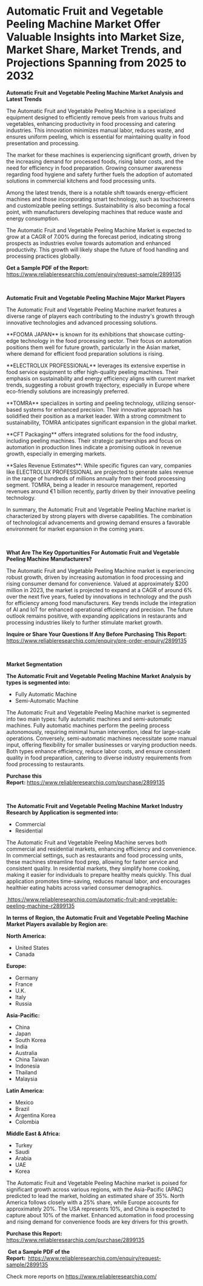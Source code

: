 <p><h1>Automatic Fruit and Vegetable Peeling Machine Market Offer Valuable Insights into Market Size, Market Share, Market Trends, and Projections Spanning from 2025 to 2032</h1></p><p><strong>Automatic Fruit and Vegetable Peeling Machine Market Analysis and Latest Trends</strong></p>
<p><p>The Automatic Fruit and Vegetable Peeling Machine is a specialized equipment designed to efficiently remove peels from various fruits and vegetables, enhancing productivity in food processing and catering industries. This innovation minimizes manual labor, reduces waste, and ensures uniform peeling, which is essential for maintaining quality in food presentation and processing.</p><p>The market for these machines is experiencing significant growth, driven by the increasing demand for processed foods, rising labor costs, and the need for efficiency in food preparation. Growing consumer awareness regarding food hygiene and safety further fuels the adoption of automated solutions in commercial kitchens and food processing units. </p><p>Among the latest trends, there is a notable shift towards energy-efficient machines and those incorporating smart technology, such as touchscreens and customizable peeling settings. Sustainability is also becoming a focal point, with manufacturers developing machines that reduce waste and energy consumption. </p><p>The Automatic Fruit and Vegetable Peeling Machine Market is expected to grow at a CAGR of 7.00% during the forecast period, indicating strong prospects as industries evolve towards automation and enhanced productivity. This growth will likely shape the future of food handling and processing practices globally.</p></p>
<p><strong>Get a Sample PDF of the Report:&nbsp;</strong> <a href="https://www.reliableresearchiq.com/enquiry/request-sample/2899135?utm_campaign=2783&utm_medium=2&utm_source=Github&utm_content=ia&utm_term=15032025&utm_id=automatic-fruit-and-vegetable-peeling-machine">https://www.reliableresearchiq.com/enquiry/request-sample/2899135</a></p>
<p>&nbsp;</p>
<p><strong>Automatic Fruit and Vegetable Peeling Machine Major Market Players</strong></p>
<p><p>The Automatic Fruit and Vegetable Peeling Machine market features a diverse range of players each contributing to the industry's growth through innovative technologies and advanced processing solutions.</p><p>**FOOMA JAPAN** is known for its exhibitions that showcase cutting-edge technology in the food processing sector. Their focus on automation positions them well for future growth, particularly in the Asian market, where demand for efficient food preparation solutions is rising.</p><p>**ELECTROLUX PROFESSIONAL** leverages its extensive expertise in food service equipment to offer high-quality peeling machines. Their emphasis on sustainability and energy efficiency aligns with current market trends, suggesting a robust growth trajectory, especially in Europe where eco-friendly solutions are increasingly preferred.</p><p>**TOMRA** specializes in sorting and peeling technology, utilizing sensor-based systems for enhanced precision. Their innovative approach has solidified their position as a market leader. With a strong commitment to sustainability, TOMRA anticipates significant expansion in the global market.</p><p>**CFT Packaging** offers integrated solutions for the food industry, including peeling machines. Their strategic partnerships and focus on automation in production lines indicate a promising outlook in revenue growth, especially in emerging markets.</p><p>**Sales Revenue Estimates**: While specific figures can vary, companies like ELECTROLUX PROFESSIONAL are projected to generate sales revenue in the range of hundreds of millions annually from their food processing segment. TOMRA, being a leader in resource management, reported revenues around €1 billion recently, partly driven by their innovative peeling technology.</p><p>In summary, the Automatic Fruit and Vegetable Peeling Machine market is characterized by strong players with diverse capabilities. The combination of technological advancements and growing demand ensures a favorable environment for market expansion in the coming years.</p></p>
<p>&nbsp;</p>
<p><strong>What Are The Key Opportunities For Automatic Fruit and Vegetable Peeling Machine Manufacturers?</strong></p>
<p><p>The Automatic Fruit and Vegetable Peeling Machine market is experiencing robust growth, driven by increasing automation in food processing and rising consumer demand for convenience. Valued at approximately $200 million in 2023, the market is projected to expand at a CAGR of around 6% over the next five years, fueled by innovations in technology and the push for efficiency among food manufacturers. Key trends include the integration of AI and IoT for enhanced operational efficiency and precision. The future outlook remains positive, with expanding applications in restaurants and processing industries likely to further stimulate market growth.</p></p>
<p><strong>Inquire or Share Your Questions If Any Before Purchasing This Report:</strong> <a href="https://www.reliableresearchiq.com/enquiry/pre-order-enquiry/2899135?utm_campaign=2783&utm_medium=2&utm_source=Github&utm_content=ia&utm_term=15032025&utm_id=automatic-fruit-and-vegetable-peeling-machine">https://www.reliableresearchiq.com/enquiry/pre-order-enquiry/2899135</a></p>
<p>&nbsp;</p>
<p><strong>Market Segmentation</strong></p>
<p><strong>The Automatic Fruit and Vegetable Peeling Machine Market Analysis by types is segmented into:</strong></p>
<p><ul><li>Fully Automatic Machine</li><li>Semi-Automatic Machine</li></ul></p>
<p><p>The Automatic Fruit and Vegetable Peeling Machine market is segmented into two main types: fully automatic machines and semi-automatic machines. Fully automatic machines perform the peeling process autonomously, requiring minimal human intervention, ideal for large-scale operations. Conversely, semi-automatic machines necessitate some manual input, offering flexibility for smaller businesses or varying production needs. Both types enhance efficiency, reduce labor costs, and ensure consistent quality in food preparation, catering to diverse industry requirements from food processing to restaurants.</p></p>
<p><strong>Purchase this Report:&nbsp;</strong><a href="https://www.reliableresearchiq.com/purchase/2899135?utm_campaign=2783&utm_medium=2&utm_source=Github&utm_content=ia&utm_term=15032025&utm_id=automatic-fruit-and-vegetable-peeling-machine">https://www.reliableresearchiq.com/purchase/2899135</a></p>
<p>&nbsp;</p>
<p><strong>The Automatic Fruit and Vegetable Peeling Machine Market Industry Research by Application is segmented into:</strong></p>
<p><ul><li>Commercial</li><li>Residential</li></ul></p>
<p><p>The Automatic Fruit and Vegetable Peeling Machine serves both commercial and residential markets, enhancing efficiency and convenience. In commercial settings, such as restaurants and food processing units, these machines streamline food prep, allowing for faster service and consistent quality. In residential markets, they simplify home cooking, making it easier for individuals to prepare healthy meals quickly. This dual application promotes time-saving, reduces manual labor, and encourages healthier eating habits across varied consumer demographics.</p></p>
<p><a href="https://www.reliableresearchiq.com/automatic-fruit-and-vegetable-peeling-machine-r2899135?utm_campaign=2783&utm_medium=2&utm_source=Github&utm_content=ia&utm_term=15032025&utm_id=automatic-fruit-and-vegetable-peeling-machine">&nbsp;https://www.reliableresearchiq.com/automatic-fruit-and-vegetable-peeling-machine-r2899135</a></p>
<p><strong>In terms of Region, the Automatic Fruit and Vegetable Peeling Machine Market Players available by Region are:</strong></p>
<p>
    <p> <strong> North America: </strong>
        <ul>
            <li>United States</li>
            <li>Canada</li>
        </ul>
        </p> 
    <p> <strong> Europe: </strong>
        <ul>
            <li>Germany</li>
            <li>France</li>
            <li>U.K.</li>
            <li>Italy</li>
            <li>Russia</li>
        </ul>
        </p> 
    <p> <strong> Asia-Pacific: </strong>
        <ul>
            <li>China</li>
            <li>Japan</li>
            <li>South Korea</li>
            <li>India</li>
            <li>Australia</li>
            <li>China Taiwan</li>
            <li>Indonesia</li>
            <li>Thailand</li>
            <li>Malaysia</li>
        </ul>
        </p> 
    <p> <strong> Latin America: </strong>
        <ul>
            <li>Mexico</li>
            <li>Brazil</li>
            <li>Argentina Korea</li>
            <li>Colombia</li>
        </ul>
        </p> 
    <p> <strong> Middle East & Africa: </strong>
        <ul>
            <li>Turkey</li>
            <li>Saudi</li>
            <li>Arabia</li>
            <li>UAE</li>
            <li>Korea</li>
        </ul>
    </p>
    </p>
<p><p>The Automatic Fruit and Vegetable Peeling Machine market is poised for significant growth across various regions, with the Asia-Pacific (APAC) predicted to lead the market, holding an estimated share of 35%. North America follows closely with a 25% share, while Europe accounts for approximately 20%. The USA represents 10%, and China is expected to capture about 10% of the market. Enhanced automation in food processing and rising demand for convenience foods are key drivers for this growth.</p></p>
<p><strong>Purchase this Report: </strong><a href="https://www.reliableresearchiq.com/purchase/2899135?utm_campaign=2783&utm_medium=2&utm_source=Github&utm_content=ia&utm_term=15032025&utm_id=automatic-fruit-and-vegetable-peeling-machine">https://www.reliableresearchiq.com/purchase/2899135</a></p>
<p>&nbsp;<strong>Get a Sample PDF of the Report:&nbsp;&nbsp;</strong><a href="https://www.reliableresearchiq.com/enquiry/request-sample/2899135?utm_campaign=2783&utm_medium=2&utm_source=Github&utm_content=ia&utm_term=15032025&utm_id=automatic-fruit-and-vegetable-peeling-machine">https://www.reliableresearchiq.com/enquiry/request-sample/2899135</a></p>
<p><strong></strong></p>
<p>Check more reports on <a href="https://www.reliableresearchiq.com/?utm_campaign=2783&utm_medium=2&utm_source=Github&utm_content=ia&utm_term=15032025&utm_id=automatic-fruit-and-vegetable-peeling-machine">https://www.reliableresearchiq.com/</a></p>